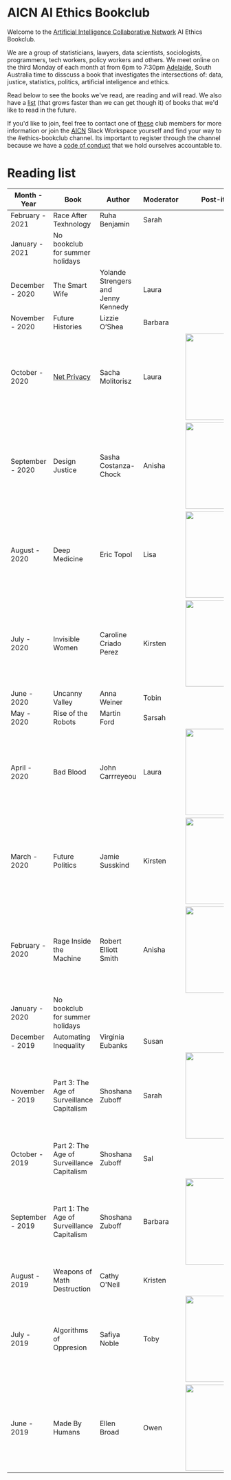 # AICN AI Ethics Bookclub

Welcome to the [Artificial Intelligence Collaborative Network](https://www.collaborativenetwork.ai/) AI Ethics Bookclub.

We are a group of statisticians, lawyers, data scientists, sociologists, programmers, tech workers, policy workers and others. We meet online on the third Monday of each month at from 6pm to 7:30pm [Adelaide](https://time.is/Adelaide), South Australia time to disscuss a book that investigates the intersections of: data, justice, statistics, politics, artificial inteligence and ethics.

Read below to see the books we've read, are reading and will read. We also have a [list](future_reading.md#future-reading-list) (that grows faster than we can get though it) of books that we'd like to read in the future. 

If you'd like to join, feel free to contact one of [these](contact.md) club members for more information or join the [AICN](https://www.collaborativenetwork.ai/contact) Slack Workspace yourself and find your way to the #ethics-bookclub channel. Its important to register through the channel because we have a [code of conduct](https://www.collaborativenetwork.ai/code-of-conduct) that we hold ourselves accountable to.

# Reading list

| Month - Year      | Book                                       | Author                                   | Moderator | Post-it Note Art| 
| ----------------  |--------------------------------------------|------------------------------------------|-----------|-----------------|
| February - 2021   | Race After Texhnology                      | Ruha Benjamin                            | Sarah     |                 |      
| January - 2021    | No bookclub for summer holidays            |                                          |           |                 | 
| December - 2020   | The Smart Wife                             | Yolande Strengers and<br/> Jenny Kennedy | Laura     |                 |      
| November - 2020   | Future Histories                           | Lizzie O’Shea                            | Barbara   |                 |
| October - 2020    | [Net Privacy](/wiki/Net-Privacy)           | Sacha Molitorisz                         | Laura     | <img src="https://pbs.twimg.com/media/EkLHRkgUcAM9hFZ?format=jpg&name=900x900" height="200" />                |
| September - 2020  | Design Justice                             | Sasha Costanza-Chock                     | Anisha    | <img src="https://pbs.twimg.com/media/EiVQe8bUwAIKA63?format=jpg&name=large" height="200" /> |
| August - 2020     | Deep Medicine                              | Eric Topol                               | Lisa      | <img src="https://pbs.twimg.com/media/EfiawxRVoAIRp2I?format=jpg&name=large" height="200" /> |
| July - 2020       | Invisible Women                            | Caroline Criado Perez                    | Kirsten   | <img src="https://pbs.twimg.com/media/EefVEg_U0AEpYOy?format=jpg&name=large" height="200" /> |
| June - 2020       | Uncanny Valley                             | Anna Weiner                              | Tobin     |                  |
| May - 2020        | Rise of the Robots                         | Martin Ford                              | Sarsah    |                  |
| April - 2020      | Bad Blood                                  | John Carrreyeou                          | Laura     | <img src="https://pbs.twimg.com/media/EWA80LhUcAAZWqh?format=jpg&name=900x900" height="200" /> |
| March - 2020      | Future Politics                            | Jamie Susskind                           | Kirsten   | <img src="https://pbs.twimg.com/media/ES8ShMRU0AAHjY2?format=jpg&name=900x900" height="200" /> |
| February - 2020   | Rage Inside the Machine                    | Robert Elliott Smith                     | Anisha    |<img src="https://pbs.twimg.com/media/ESS5YKaWkAEbTbc?format=jpg&name=small" height="200" /> |
| January - 2020    | No bookclub for summer holidays            |                                          |           |                 | 
| December - 2019   | Automating Inequality                      | Virginia Eubanks                         | Susan     | 
| November - 2019   | Part 3: The Age of Surveillance Capitalism | Shoshana Zuboff                          | Sarah     | <img src="https://pbs.twimg.com/media/EJn_onWUUAAZ0Dz?format=jpg&name=small" height="200" /> |
| October - 2019    | Part 2: The Age of Surveillance Capitalism | Shoshana Zuboff                          | Sal       |                  |
| September - 2019  | Part 1: The Age of Surveillance Capitalism | Shoshana Zuboff                          | Barbara   | <img src="https://pbs.twimg.com/media/EEkj7-KU8AARTZS?format=jpg&name=900x900" height="200" /> |
| August - 2019     | Weapons of Math Destruction                | Cathy O'Neil                             | Kristen   |                  |
| July - 2019       | Algorithms of Oppresion                    | Safiya Noble                             | Toby      | <img src="https://pbs.twimg.com/media/D_gEtzrUEAApjWw?format=jpg&name=900x900" height="200" /> |
| June - 2019       | Made By Humans                             | Ellen Broad                              | Owen      | <img src="https://pbs.twimg.com/media/D9QbLQpUIAAIiYV?format=jpg&name=large" height="200" /> |



